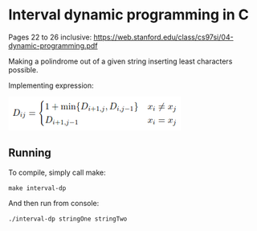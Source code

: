 # Interval dynamic programming in C
Pages 22 to 26 inclusive: https://web.stanford.edu/class/cs97si/04-dynamic-programming.pdf

Making a polindrome out of a given string inserting least characters possible.

Implementing expression:

![Image description](dyn.png)

## Running
To compile, simply call make:
```
make interval-dp
```

And then run from console:
```
./interval-dp stringOne stringTwo
```